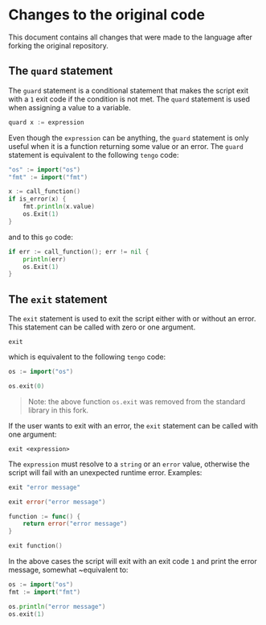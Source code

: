 # Changes to the original code

This document contains all changes that were made to the language after forking the original repository.

## The `quard` statement

The `guard` statement is a conditional statement that makes the script exit with a `1` exit code if the condition is not met.
The `quard` statement is used when assigning a value to a variable.

```go
quard x := expression
```

Even though the `expression` can be anything, the `guard` statement is only useful when it is a function returning some value or an error.
The `guard` statement is equivalent to the following `tengo` code:

```go
"os" := import("os")
"fmt" := import("fmt")

x := call_function()
if is_error(x) {
    fmt.println(x.value)
    os.Exit(1)
}
```

and to this `go` code:

```go
if err := call_function(); err != nil {
    println(err)
    os.Exit(1)
}
```

## The `exit` statement

The `exit` statement is used to exit the script either with or without an error.
This statement can be called with zero or one argument.

```
exit
```

which is equivalent to the following `tengo` code:

```go
os := import("os")

os.exit(0)
```

> Note: the above function `os.exit` was removed from the standard library in this fork.

If the user wants to exit with an error, the `exit` statement can be called with one argument:

```
exit <expression>
```

The `expression` must resolve to a `string` or an `error` value, otherwise the script will fail with an unexpected runtime error.
Examples:

```go
exit "error message"

exit error("error message")

function := func() {
    return error("error message")
}

exit function()
```

In the above cases the script will exit with an exit code `1` and print the error message, somewhat ~equivalent to:

```go
os := import("os")
fmt := import("fmt")

os.println("error message")
os.exit(1)
```
